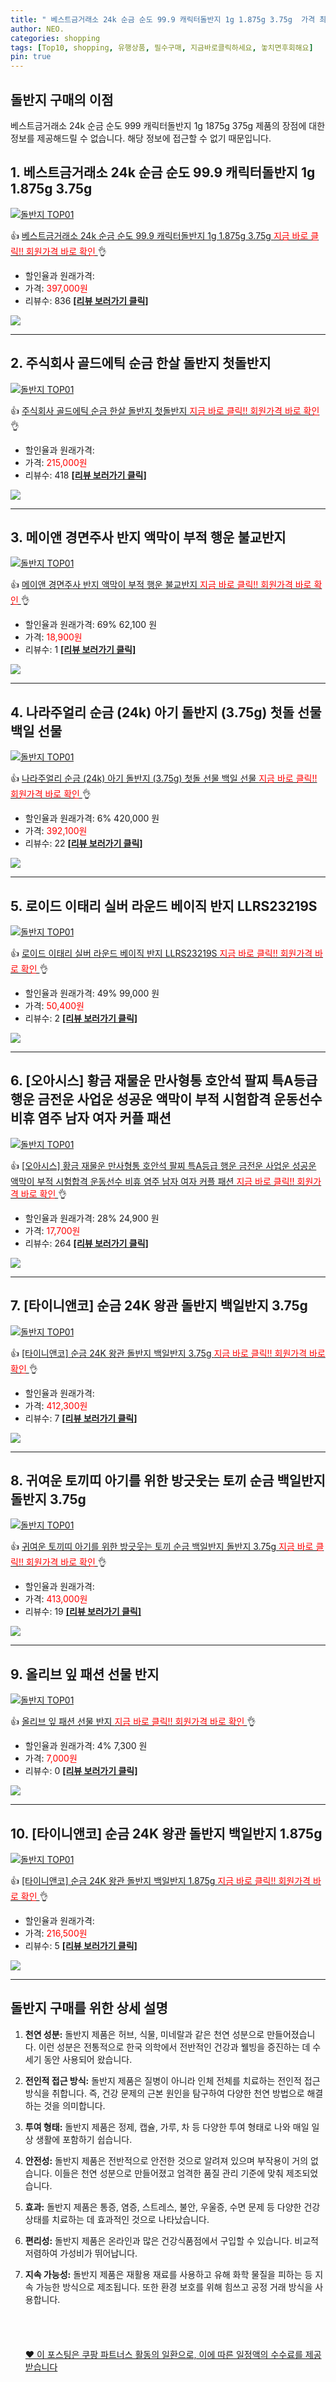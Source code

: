 ```yaml
---
title: " 베스트금거래소 24k 순금 순도 99.9 캐릭터돌반지 1g 1.875g 3.75g  가격 최저가 할인가 돌반지 최저가 추천 제품 비교"
author: NEO.
categories: shopping
tags: [Top10, shopping, 유행상품, 필수구매, 지금바로클릭하세요, 놓치면후회해요]
pin: true
---
```

## 돌반지 구매의 이점
베스트금거래소 24k 순금 순도 999 캐릭터돌반지 1g 1875g 375g 제품의 장점에 대한 정보를 제공해드릴 수 없습니다. 해당 정보에 접근할 수 없기 때문입니다.

   

## 1.  베스트금거래소 24k 순금 순도 99.9 캐릭터돌반지 1g 1.875g 3.75g 

[![돌반지 TOP01](https://thumbnail9.coupangcdn.com/thumbnails/remote/490x490ex/image/vendor_inventory/39ec/5d3abfb800f2ee7f54897dc0f17c4293132cdfbca842bfc441af31d2b554.jpg)](https://link.coupang.com/re/AFFSDP?lptag=AF3617701&subid=GithubCoopas&pageKey=7613325154&traceid=V0-153&itemId=20168550747&vendorItemId=3047291103)


👍 [ 베스트금거래소 24k 순금 순도 99.9 캐릭터돌반지 1g 1.875g 3.75g  <font color=red> 지금 바로 클릭!! 회원가격 바로 확인 </font> ](https://link.coupang.com/re/AFFSDP?lptag=AF3617701&subid=GithubCoopas&pageKey=7613325154&traceid=V0-153&itemId=20168550747&vendorItemId=3047291103) 👌 


- 할인율과 원래가격: 
- 가격: <span style='color:red'>397,000원</span>
- 리뷰수: 836  [**[리뷰 보러가기 클릭]**](https://link.coupang.com/re/AFFSDP?lptag=AF3617701&subid=GithubCoopas&pageKey=7613325154&traceid=V0-153&itemId=20168550747&vendorItemId=3047291103)

[![](/discount_price.png)](https://link.coupang.com/re/AFFSDP?lptag=AF3617701&subid=GithubCoopas&pageKey=7613325154&traceid=V0-153&itemId=20168550747&vendorItemId=3047291103)

---


   

## 2.  주식회사 골드에틱 순금 한살 돌반지 첫돌반지 

[![돌반지 TOP01](https://thumbnail6.coupangcdn.com/thumbnails/remote/490x490ex/image/vendor_inventory/images/2018/11/12/13/7/a6343ffa-d673-4d9d-88f1-67546433469c.jpg)](https://link.coupang.com/re/AFFSDP?lptag=AF3617701&subid=GithubCoopas&pageKey=155785089&traceid=V0-153&itemId=448532233&vendorItemId=4112078619)


👍 [ 주식회사 골드에틱 순금 한살 돌반지 첫돌반지  <font color=red> 지금 바로 클릭!! 회원가격 바로 확인 </font> ](https://link.coupang.com/re/AFFSDP?lptag=AF3617701&subid=GithubCoopas&pageKey=155785089&traceid=V0-153&itemId=448532233&vendorItemId=4112078619) 👌 


- 할인율과 원래가격: 
- 가격: <span style='color:red'>215,000원</span>
- 리뷰수: 418  [**[리뷰 보러가기 클릭]**](https://link.coupang.com/re/AFFSDP?lptag=AF3617701&subid=GithubCoopas&pageKey=155785089&traceid=V0-153&itemId=448532233&vendorItemId=4112078619)

[![](/discount_price.png)](https://link.coupang.com/re/AFFSDP?lptag=AF3617701&subid=GithubCoopas&pageKey=155785089&traceid=V0-153&itemId=448532233&vendorItemId=4112078619)

---


   

## 3.  메이앤 경면주사 반지 액막이 부적 행운 불교반지 

[![돌반지 TOP01](https://thumbnail10.coupangcdn.com/thumbnails/remote/490x490ex/image/vendor_inventory/f4b9/39a1837ada29e898b053f7beae4498498399a1b1ff3244533f8f27383892.png)](https://link.coupang.com/re/AFFSDP?lptag=AF3617701&subid=GithubCoopas&pageKey=7861162983&traceid=V0-153&itemId=21451852457&vendorItemId=88506375716)


👍 [ 메이앤 경면주사 반지 액막이 부적 행운 불교반지  <font color=red> 지금 바로 클릭!! 회원가격 바로 확인 </font> ](https://link.coupang.com/re/AFFSDP?lptag=AF3617701&subid=GithubCoopas&pageKey=7861162983&traceid=V0-153&itemId=21451852457&vendorItemId=88506375716) 👌 


- 할인율과 원래가격: 69%  62,100   원
- 가격: <span style='color:red'>18,900원</span>
- 리뷰수: 1  [**[리뷰 보러가기 클릭]**](https://link.coupang.com/re/AFFSDP?lptag=AF3617701&subid=GithubCoopas&pageKey=7861162983&traceid=V0-153&itemId=21451852457&vendorItemId=88506375716)

[![](/discount_price.png)](https://link.coupang.com/re/AFFSDP?lptag=AF3617701&subid=GithubCoopas&pageKey=7861162983&traceid=V0-153&itemId=21451852457&vendorItemId=88506375716)

---


   

## 4.  나라주얼리 순금 (24k) 아기 돌반지 (3.75g) 첫돌 선물 백일 선물 

[![돌반지 TOP01](https://thumbnail10.coupangcdn.com/thumbnails/remote/490x490ex/image/vendor_inventory/ff9d/2b74da038f8ca752ef2666ab44dd1736645192532f2b33d17ba0134b3fff.jpg)](https://link.coupang.com/re/AFFSDP?lptag=AF3617701&subid=GithubCoopas&pageKey=7390988968&traceid=V0-153&itemId=19108712061&vendorItemId=86291232946)


👍 [ 나라주얼리 순금 (24k) 아기 돌반지 (3.75g) 첫돌 선물 백일 선물  <font color=red> 지금 바로 클릭!! 회원가격 바로 확인 </font> ](https://link.coupang.com/re/AFFSDP?lptag=AF3617701&subid=GithubCoopas&pageKey=7390988968&traceid=V0-153&itemId=19108712061&vendorItemId=86291232946) 👌 


- 할인율과 원래가격: 6%  420,000   원
- 가격: <span style='color:red'>392,100원</span>
- 리뷰수: 22  [**[리뷰 보러가기 클릭]**](https://link.coupang.com/re/AFFSDP?lptag=AF3617701&subid=GithubCoopas&pageKey=7390988968&traceid=V0-153&itemId=19108712061&vendorItemId=86291232946)

[![](/discount_price.png)](https://link.coupang.com/re/AFFSDP?lptag=AF3617701&subid=GithubCoopas&pageKey=7390988968&traceid=V0-153&itemId=19108712061&vendorItemId=86291232946)

---


   

## 5.  로이드 이태리 실버 라운드 베이직 반지 LLRS23219S 

[![돌반지 TOP01](https://thumbnail6.coupangcdn.com/thumbnails/remote/490x490ex/image/rs_quotation_api/f1abbluw/7cb1f260f6c3409aa76cab8e18996099.jpg)](https://link.coupang.com/re/AFFSDP?lptag=AF3617701&subid=GithubCoopas&pageKey=7486262174&traceid=V0-153&itemId=19566849225&vendorItemId=86674666059)


👍 [ 로이드 이태리 실버 라운드 베이직 반지 LLRS23219S  <font color=red> 지금 바로 클릭!! 회원가격 바로 확인 </font> ](https://link.coupang.com/re/AFFSDP?lptag=AF3617701&subid=GithubCoopas&pageKey=7486262174&traceid=V0-153&itemId=19566849225&vendorItemId=86674666059) 👌 


- 할인율과 원래가격: 49%  99,000   원
- 가격: <span style='color:red'>50,400원</span>
- 리뷰수: 2  [**[리뷰 보러가기 클릭]**](https://link.coupang.com/re/AFFSDP?lptag=AF3617701&subid=GithubCoopas&pageKey=7486262174&traceid=V0-153&itemId=19566849225&vendorItemId=86674666059)

[![](/discount_price.png)](https://link.coupang.com/re/AFFSDP?lptag=AF3617701&subid=GithubCoopas&pageKey=7486262174&traceid=V0-153&itemId=19566849225&vendorItemId=86674666059)

---


   

## 6.  [오아시스] 황금 재물운 만사형통 호안석 팔찌 특A등급 행운 금전운 사업운 성공운 액막이 부적 시험합격 운동선수 비휴 염주 남자 여자 커플 패션 

[![돌반지 TOP01](https://thumbnail6.coupangcdn.com/thumbnails/remote/490x490ex/image/vendor_inventory/caeb/e75007e91605aff5163085d893e4edaef738a93a30c71e153a7a9541ffd6.jpg)](https://link.coupang.com/re/AFFSDP?lptag=AF3617701&subid=GithubCoopas&pageKey=7733814356&traceid=V0-153&itemId=19495944793&vendorItemId=87855201323)


👍 [ [오아시스] 황금 재물운 만사형통 호안석 팔찌 특A등급 행운 금전운 사업운 성공운 액막이 부적 시험합격 운동선수 비휴 염주 남자 여자 커플 패션  <font color=red> 지금 바로 클릭!! 회원가격 바로 확인 </font> ](https://link.coupang.com/re/AFFSDP?lptag=AF3617701&subid=GithubCoopas&pageKey=7733814356&traceid=V0-153&itemId=19495944793&vendorItemId=87855201323) 👌 


- 할인율과 원래가격: 28%  24,900   원
- 가격: <span style='color:red'>17,700원</span>
- 리뷰수: 264  [**[리뷰 보러가기 클릭]**](https://link.coupang.com/re/AFFSDP?lptag=AF3617701&subid=GithubCoopas&pageKey=7733814356&traceid=V0-153&itemId=19495944793&vendorItemId=87855201323)

[![](/discount_price.png)](https://link.coupang.com/re/AFFSDP?lptag=AF3617701&subid=GithubCoopas&pageKey=7733814356&traceid=V0-153&itemId=19495944793&vendorItemId=87855201323)

---


   

## 7.  [타이니앤코] 순금 24K 왕관 돌반지 백일반지 3.75g 

[![돌반지 TOP01](https://thumbnail7.coupangcdn.com/thumbnails/remote/490x490ex/image/vendor_inventory/8f8c/15620ef908a114170b8786e9a3f5579ec93a4691a67fb7f0a0acec1d7064.jpg)](https://link.coupang.com/re/AFFSDP?lptag=AF3617701&subid=GithubCoopas&pageKey=7390033544&traceid=V0-153&itemId=19104597131&vendorItemId=86225049730)


👍 [ [타이니앤코] 순금 24K 왕관 돌반지 백일반지 3.75g  <font color=red> 지금 바로 클릭!! 회원가격 바로 확인 </font> ](https://link.coupang.com/re/AFFSDP?lptag=AF3617701&subid=GithubCoopas&pageKey=7390033544&traceid=V0-153&itemId=19104597131&vendorItemId=86225049730) 👌 


- 할인율과 원래가격: 
- 가격: <span style='color:red'>412,300원</span>
- 리뷰수: 7  [**[리뷰 보러가기 클릭]**](https://link.coupang.com/re/AFFSDP?lptag=AF3617701&subid=GithubCoopas&pageKey=7390033544&traceid=V0-153&itemId=19104597131&vendorItemId=86225049730)

[![](/discount_price.png)](https://link.coupang.com/re/AFFSDP?lptag=AF3617701&subid=GithubCoopas&pageKey=7390033544&traceid=V0-153&itemId=19104597131&vendorItemId=86225049730)

---


   

## 8.  귀여운 토끼띠 아기를 위한 방긋웃는 토끼 순금 백일반지 돌반지 3.75g 

[![돌반지 TOP01](https://thumbnail10.coupangcdn.com/thumbnails/remote/490x490ex/image/vendor_inventory/0a47/8ed19e8467763a26f9fc75c6e4d58aa6b31d4cb48b978ec9f38f1758fbac.jpg)](https://link.coupang.com/re/AFFSDP?lptag=AF3617701&subid=GithubCoopas&pageKey=7014853434&traceid=V0-153&itemId=17252463203&vendorItemId=84423859052)


👍 [ 귀여운 토끼띠 아기를 위한 방긋웃는 토끼 순금 백일반지 돌반지 3.75g  <font color=red> 지금 바로 클릭!! 회원가격 바로 확인 </font> ](https://link.coupang.com/re/AFFSDP?lptag=AF3617701&subid=GithubCoopas&pageKey=7014853434&traceid=V0-153&itemId=17252463203&vendorItemId=84423859052) 👌 


- 할인율과 원래가격: 
- 가격: <span style='color:red'>413,000원</span>
- 리뷰수: 19  [**[리뷰 보러가기 클릭]**](https://link.coupang.com/re/AFFSDP?lptag=AF3617701&subid=GithubCoopas&pageKey=7014853434&traceid=V0-153&itemId=17252463203&vendorItemId=84423859052)

[![](/discount_price.png)](https://link.coupang.com/re/AFFSDP?lptag=AF3617701&subid=GithubCoopas&pageKey=7014853434&traceid=V0-153&itemId=17252463203&vendorItemId=84423859052)

---


   

## 9.  올리브 잎 패션 선물 반지 

[![돌반지 TOP01](https://thumbnail6.coupangcdn.com/thumbnails/remote/490x490ex/image/vendor_inventory/d117/544b94829b53b08e300138bbc0b6b0c1ede8eaf9b619df7041c85650e843.png)](https://link.coupang.com/re/AFFSDP?lptag=AF3617701&subid=GithubCoopas&pageKey=7702831628&traceid=V0-153&itemId=20628525485&vendorItemId=87714453867)


👍 [ 올리브 잎 패션 선물 반지  <font color=red> 지금 바로 클릭!! 회원가격 바로 확인 </font> ](https://link.coupang.com/re/AFFSDP?lptag=AF3617701&subid=GithubCoopas&pageKey=7702831628&traceid=V0-153&itemId=20628525485&vendorItemId=87714453867) 👌 


- 할인율과 원래가격: 4%  7,300   원
- 가격: <span style='color:red'>7,000원</span>
- 리뷰수: 0  [**[리뷰 보러가기 클릭]**](https://link.coupang.com/re/AFFSDP?lptag=AF3617701&subid=GithubCoopas&pageKey=7702831628&traceid=V0-153&itemId=20628525485&vendorItemId=87714453867)

[![](/discount_price.png)](https://link.coupang.com/re/AFFSDP?lptag=AF3617701&subid=GithubCoopas&pageKey=7702831628&traceid=V0-153&itemId=20628525485&vendorItemId=87714453867)

---


   

## 10.  [타이니앤코] 순금 24K 왕관 돌반지 백일반지 1.875g 

[![돌반지 TOP01](https://thumbnail9.coupangcdn.com/thumbnails/remote/490x490ex/image/vendor_inventory/f5a9/126ef846aec8f5496e0089f1f51dbb7cba5a382a5d50717caaa61a746a1b.jpg)](https://link.coupang.com/re/AFFSDP?lptag=AF3617701&subid=GithubCoopas&pageKey=7390000980&traceid=V0-153&itemId=19104490060&vendorItemId=86224949345)


👍 [ [타이니앤코] 순금 24K 왕관 돌반지 백일반지 1.875g  <font color=red> 지금 바로 클릭!! 회원가격 바로 확인 </font> ](https://link.coupang.com/re/AFFSDP?lptag=AF3617701&subid=GithubCoopas&pageKey=7390000980&traceid=V0-153&itemId=19104490060&vendorItemId=86224949345) 👌 


- 할인율과 원래가격: 
- 가격: <span style='color:red'>216,500원</span>
- 리뷰수: 5  [**[리뷰 보러가기 클릭]**](https://link.coupang.com/re/AFFSDP?lptag=AF3617701&subid=GithubCoopas&pageKey=7390000980&traceid=V0-153&itemId=19104490060&vendorItemId=86224949345)

[![](/discount_price.png)](https://link.coupang.com/re/AFFSDP?lptag=AF3617701&subid=GithubCoopas&pageKey=7390000980&traceid=V0-153&itemId=19104490060&vendorItemId=86224949345)

---
## 돌반지 구매를 위한 상세 설명
1. **천연 성분:** 돌반지 제품은 허브, 식물, 미네랄과 같은 천연 성분으로 만들어졌습니다. 이런 성분은 전통적으로 한국 의학에서 전반적인 건강과 웰빙을 증진하는 데 수세기 동안 사용되어 왔습니다.


2. **전인적 접근 방식:** 돌반지 제품은 질병이 아니라 인체 전체를 치료하는 전인적 접근 방식을 취합니다. 즉, 건강 문제의 근본 원인을 탐구하여 다양한 천연 방법으로 해결하는 것을 의미합니다.


3. **투여 형태:** 돌반지 제품은 정제, 캡슐, 가루, 차 등 다양한 투여 형태로 나와 매일 일상 생활에 포함하기 쉽습니다.


4. **안전성:** 돌반지 제품은 전반적으로 안전한 것으로 알려져 있으며 부작용이 거의 없습니다. 이들은 천연 성분으로 만들어졌고 엄격한 품질 관리 기준에 맞춰 제조되었습니다.


5. **효과:** 돌반지 제품은 통증, 염증, 스트레스, 불안, 우울증, 수면 문제 등 다양한 건강 상태를 치료하는 데 효과적인 것으로 나타났습니다.


6. **편리성:** 돌반지 제품은 온라인과 많은 건강식품점에서 구입할 수 있습니다. 비교적 저렴하여 가성비가 뛰어납니다.


7. **지속 가능성:** 돌반지 제품은 재활용 재료를 사용하고 유해 화학 물질을 피하는 등 지속 가능한 방식으로 제조됩니다. 또한 환경 보호를 위해 힘쓰고 공정 거래 방식을 사용합니다.<br><br><br><br><br> [ ❤  이 포스팅은 쿠팡 파트너스 활동의 일환으로, 이에 따른 일정액의 수수료를 제공받습니다](https://link.coupang.com/a/bcEFyh)